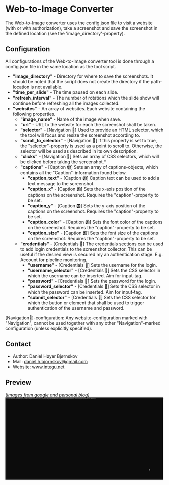# Web-to-Image Converter #
The Web-to-Image converter uses the config.json file to visit a website (with or with authorization), take a screenshot and save the screenshot in the defined location (see the 'image_directory'-property).

## Configuration ##

All configurations of the Web-to-Image converter tool is done through a config.json file in the same location as the tool script.
* **"image_directory"** - Directory for where to save the screenshots. It should be noted that the script does not create the directory if the path-location is not available.
* **"time_per_slide"** - The time paused on each slide.
* **"refresh_interval"** - The number of rotations which the slide show will continue before refreshing all the images collected.
* **"websites"** - An array of websites. Each website containing the following properties.
  * **"image_name"** - Name of the image when save.
  * **"url"** - URL to the website for each the screenshot shall be taken.
  * **"selector"** - [Navigation 🔄] Used to provide an HTML selector, which the tool will focus and resize the screenshot according to.
  * **"scroll_to_selector"** - [Navigation 🔄] If this property is set to true, the "selector"-property is used as a point to scroll to. Otherwise, the selector will be used as described in its own description.
  * **"clicks"** - [Navigation 🔄] Sets an array of CSS selectors, which will be clicked before taking the screenshot.*
  * **"captions"** - [Caption 🆎] Sets an array of captions-objects, which contains all the "Caption"-information found below.
    * **"caption_text"** - [Caption 🆎] Caption text can be used to add a text message to the screenshot.
    * **"caption_x"** - [Caption 🆎] Sets the x-axis position of the captions on the screenshot. Requires the "caption"-property to be set.
    * **"caption_y"** - [Caption 🆎] Sets the y-axis position of the captions on the screenshot. Requires the "caption"-property to be set.
    * **"caption_color"** - [Caption 🆎] Sets the font color of the captions on the screenshot. Requires the "caption"-property to be set.
    * **"caption_size"** - [Caption 🆎] Sets the font size of the captions on the screenshot. Requires the "caption"-property to be set.
  * **"credentials"** - [Credentials 🔐] The credentials sections can be used to add login credentials to the screenshot collector. This can be useful if the desired view is secured my an authentication stage. E.g. Account for pipeline monitoring. 
    * **"username"** - [Credentials 🔐] Sets the username for the login.
    * **"username_selector"** - [Credentials 🔐] Sets the CSS selector in which the username can be inserted. Aim for input-tag.
    * **"password"** - [Credentials 🔐] Sets the password for the login.
    * **"password_selector"** - [Credentials 🔐] Sets the CSS selector in which the password can be inserted. Aim for input-tag.
    * **"submit_selector"** - [Credentials 🔐] Sets the CSS selector for which the button or element that shall be used to trigger authentication of the username and password.

[Navigation🔄]-configuration: Any website-configuration marked with "Navigation", cannot be used together with any other "Navigation"-marked configuration (unless explicitly specified).
## Contact ##
* Author: Daniel Høyer Bjørnskov
* Mail: daniel.h.bjornskov@gmail.com
* Website: www.integu.net

## Preview ##
*(Images from google and personal blog)*
![](https://github.com/DanielHJacobsen/WebToImageConverter/blob/master/resources/Preview.gif)